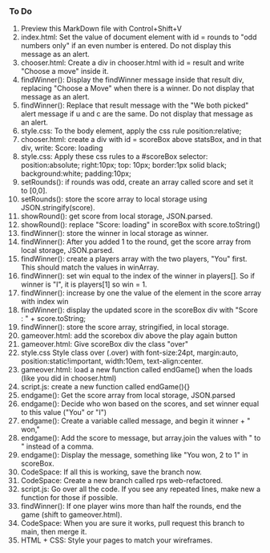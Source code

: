 ### To Do

1. Preview this MarkDown file with Control+Shift+V
1. index.html: Set the value of document element with id = rounds to "odd numbers only" if an even number is entered. Do not display this message as an alert.
1. chooser.html: Create a div in chooser.html with id = result and write "Choose a move" inside it. 
1. findWinner(): Display the findWinner message inside that result div, replacing "Choose a Move" when there is a winner. Do not display that message as an alert. 
1. findWinner(): Replace that result message with the "We both picked" alert message if u and c are the same. Do not display that message as an alert. 
1. style.css: To the body element, apply the css rule position:relative;
1. chooser.html: create a div with id = scoreBox above statsBox, and in that div, write: Score: loading
1. style.css: Apply these css rules to a #scoreBox selector: position:absolute; right:10px; top: 10px; border:1px solid black; background:white; padding:10px;
1. setRounds(): if rounds was odd, create an array called score and set it to [0,0]. 
1. setRounds(): store the score array to local storage using JSON.stringify(score).
1. showRound(): get score from local storage, JSON.parsed.
1. showRound(): replace "Score: loading" in scoreBox with score.toString()
1. findWinner(): store the winner in local storage as winner.
1. findWinner(): After you added 1 to the round, get the score array from local storage, JSON.parsed. 
1. findWinner(): create a players array with the two players, "You" first. This should match the values in winArray. 
1. findWinner(): set win equal to the index of the winner in players[]. So if winner is "I", it is players[1] so win = 1. 
1. findWinner(): increase by one the value of the element in the score array with index win
1. findWinner(): display the updated score in the scoreBox div with "Score : " + score.toString;
1. findWinner(): store the score array, stringified, in local storage.
1. gameover.html: add the scorebox div above the play again button
1. gameover.html: Give scoreBox div the class "over" 
1. style.css Style class over (.over) with font-size:24pt, margin:auto, position:static!important, width:10em, text-align:center.
1. gameover.html: load a new function called endGame() when the <body> loads (like you did in chooser.html)
1. script.js: create a new function called endGame(){}
1. endgame(): Get the score array from local storage, JSON.parsed
1. endgame(): Decide who won based on the scores, and set winner equal to this value ("You" or "I")
1. endgame(): Create a variable called message, and begin it winner + " won,"
1. endgame(): Add the score to message, but array.join the values with " to " instead of a comma. 
1. endgame(): Display the message, something like "You won, 2 to 1" in scoreBox. 
1. CodeSpace: If all this is working, save the branch now. 
1. CodeSpace: Create a new branch called rps web-refactored. 
1. script.js: Go over all the code.  If you see any repeated lines, make new a function for those if possible.  
1. findWinner(): If one player wins more than half the rounds, end the game (shift to gameover.html).
1. CodeSpace: When you are sure it works, pull request this branch to main, then merge it.  
1. HTML + CSS: Style your pages to match your wireframes. 